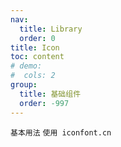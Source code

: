 ```yaml
---
nav:
  title: Library
  order: 0
title: Icon
toc: content
# demo:
#  cols: 2
group:
  title: 基础组件
  order: -997
---
```


<code src="./usage/demo1.tsx">基本用法</code>
<code src="./usage/demo2.tsx">使用 iconfont.cn</code>
